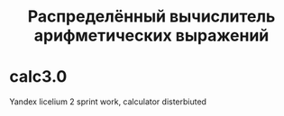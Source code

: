 <div align="center">
  <h1>Распределённый вычислитель арифметических выражений</h1>
</div>

# calc3.0
Yandex licelium 2 sprint work, calculator disterbiuted
